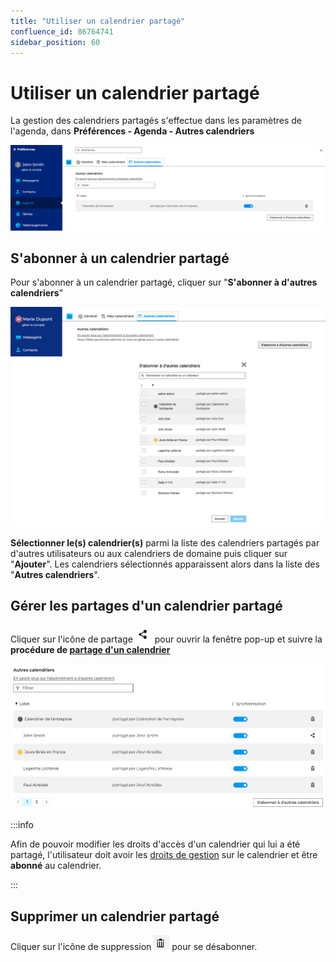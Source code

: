 ```yaml
---
title: "Utiliser un calendrier partagé"
confluence_id: 86764741
sidebar_position: 60
---
```

# Utiliser un calendrier partagé

La gestion des calendriers partagés s'effectue dans les paramètres de l'agenda, dans **Préférences - Agenda - Autres calendriers**

![](../../attachments/86764741/86764744.png)


## S'abonner à un calendrier partagé

Pour s'abonner à un calendrier partagé, cliquer sur "**S'abonner à d'autres calendriers**"

![](../../attachments/86764741/86764747.png)

**Sélectionner le(s) calendrier(s)** parmi la liste des calendriers partagés par d'autres utilisateurs ou aux calendriers de domaine puis cliquer sur "**Ajouter**". Les calendriers sélectionnés apparaissent alors dans la liste des "**Autres calendriers**".

## Gérer les partages d'un calendrier partagé

Cliquer sur l'icône de partage ![](../../attachments/86764741/86764746.png) pour ouvrir la fenêtre pop-up et suivre la **procédure de [partage d'un calendrier](Partager_un_calendrier.md)**

![](../../attachments/86764741/86764745.png)


:::info

Afin de pouvoir modifier les droits d'accès d'un calendrier qui lui a été partagé, l'utilisateur doit avoir les [droits de gestion](/Guide_de_l_utilisateur/L_agenda/Partager_un_calendrier/) sur le calendrier et être **abonné** au calendrier.

:::


## Supprimer un calendrier partagé

Cliquer sur l'icône de suppression ![](../../attachments/86764741/86764743.png) pour se désabonner.


